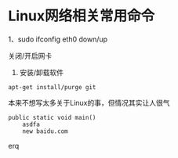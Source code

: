 Linux网络相关常用命令
====================


1、sudo ifconfig eth0 down/up

关闭/开启网卡

1. 安装/卸载软件     

```apt-get install/purge git```



本来不想写太多关于Linux的事，但情况其实让人很气

    public static void main() 
        asdfa
        new baidu.com

erq
